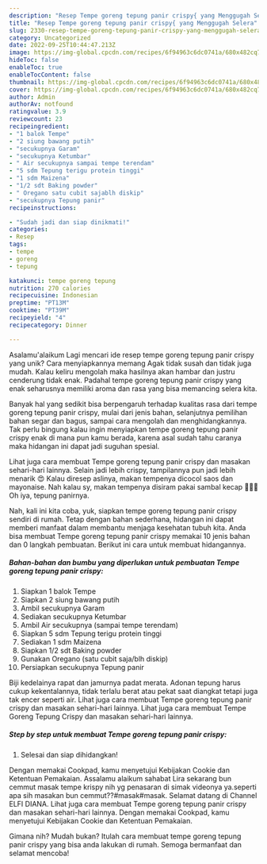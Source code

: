 ```yaml
---
description: "Resep Tempe goreng tepung panir crispy{ yang Menggugah Selera"
title: "Resep Tempe goreng tepung panir crispy{ yang Menggugah Selera"
slug: 2330-resep-tempe-goreng-tepung-panir-crispy-yang-menggugah-selera
category: Uncategorized
date: 2022-09-25T10:44:47.213Z
image: https://img-global.cpcdn.com/recipes/6f94963c6dc0741a/680x482cq70/tempe-goreng-tepung-panir-crispy-foto-resep-utama.jpg
hideToc: false
enableToc: true
enableTocContent: false
thumbnail: https://img-global.cpcdn.com/recipes/6f94963c6dc0741a/680x482cq70/tempe-goreng-tepung-panir-crispy-foto-resep-utama.jpg
cover: https://img-global.cpcdn.com/recipes/6f94963c6dc0741a/680x482cq70/tempe-goreng-tepung-panir-crispy-foto-resep-utama.jpg
author: Admin
authorAv: notfound
ratingvalue: 3.9
reviewcount: 23
recipeingredient:
- "1 balok Tempe"
- "2 siung bawang putih"
- "secukupnya Garam"
- "secukupnya Ketumbar"
- " Air secukupnya sampai tempe terendam"
- "5 sdm Tepung terigu protein tinggi"
- "1 sdm Maizena"
- "1/2 sdt Baking powder"
- " Oregano satu cubit sajablh diskip"
- "secukupnya Tepung panir"
recipeinstructions:

- "Sudah jadi dan siap dinikmati!"
categories:
- Resep
tags:
- tempe
- goreng
- tepung

katakunci: tempe goreng tepung 
nutrition: 270 calories
recipecuisine: Indonesian
preptime: "PT13M"
cooktime: "PT39M"
recipeyield: "4"
recipecategory: Dinner

---
```



Asalamu'alaikum Lagi mencari ide resep tempe goreng tepung panir crispy yang unik? Cara menyiapkannya memang Agak tidak susah dan tidak juga mudah. Kalau keliru mengolah maka hasilnya akan hambar dan justru cenderung tidak enak. Padahal tempe goreng tepung panir crispy yang enak seharusnya memiliki aroma dan rasa yang bisa memancing selera kita.


Banyak hal yang sedikit bisa berpengaruh terhadap kualitas rasa dari tempe goreng tepung panir crispy, mulai dari jenis bahan, selanjutnya pemilihan bahan segar dan bagus, sampai cara mengolah dan menghidangkannya. Tak perlu bingung kalau ingin menyiapkan tempe goreng tepung panir crispy enak di mana pun kamu berada, karena asal sudah tahu caranya maka hidangan ini dapat jadi suguhan spesial.

Lihat juga cara membuat Tempe goreng tepung panir crispy dan masakan sehari-hari lainnya. Selain jadi lebih crispy, tampilannya pun jadi lebih menarik 😍 Kalau diresep aslinya, makan tempenya dicocol saos dan mayonaise. Nah kalau sy, makan tempenya disiram pakai sambal kecap 🤤🤤🤤 Oh iya, tepung panirnya.


Nah, kali ini kita coba, yuk, siapkan tempe goreng tepung panir crispy sendiri di rumah. Tetap dengan bahan sederhana, hidangan ini dapat memberi manfaat dalam membantu menjaga kesehatan tubuh kita. Anda bisa membuat Tempe goreng tepung panir crispy memakai 10 jenis bahan dan 0 langkah pembuatan. Berikut ini cara untuk membuat hidangannya.

<!--inarticleads1-->

##### Bahan-bahan dan bumbu yang diperlukan untuk pembuatan Tempe goreng tepung panir crispy:

1. Siapkan 1 balok Tempe
1. Siapkan 2 siung bawang putih
1. Ambil secukupnya Garam
1. Sediakan secukupnya Ketumbar
1. Ambil  Air secukupnya (sampai tempe terendam)
1. Siapkan 5 sdm Tepung terigu protein tinggi
1. Sediakan 1 sdm Maizena
1. Siapkan 1/2 sdt Baking powder
1. Gunakan  Oregano (satu cubit saja/blh diskip)
1. Persiapkan secukupnya Tepung panir


Biji kedelainya rapat dan jamurnya padat merata. Adonan tepung harus cukup kekentalannya, tidak terlalu berat atau pekat saat diangkat tetapi juga tak encer seperti air. Lihat juga cara membuat Tempe goreng tepung panir crispy dan masakan sehari-hari lainnya. Lihat juga cara membuat Tempe Goreng Tepung Crispy dan masakan sehari-hari lainnya. 

<!--inarticleads2-->

##### Step by step untuk membuat Tempe goreng tepung panir crispy:


1. Selesai dan siap dihidangkan!

Dengan memakai Cookpad, kamu menyetujui Kebijakan Cookie dan Ketentuan Pemakaian. Assalamu alaikum sahabat Lira sekarang bun cemmut masak tempe krispy nih yg penasaran di simak videonya ya.seperti apa sih masakan bun cemmut??#masak#masak. Selamat datang di Channel ELFI DIANA. Lihat juga cara membuat Tempe goreng tepung panir crispy dan masakan sehari-hari lainnya. Dengan memakai Cookpad, kamu menyetujui Kebijakan Cookie dan Ketentuan Pemakaian. 

Gimana nih? Mudah bukan? Itulah cara membuat tempe goreng tepung panir crispy yang bisa anda lakukan di rumah. Semoga bermanfaat dan selamat mencoba!
